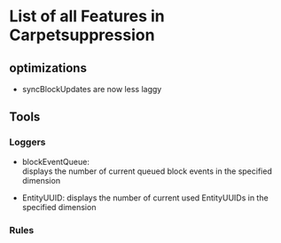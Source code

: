 # List of all Features in Carpetsuppression  

## optimizations  

- syncBlockUpdates are now less laggy  

## Tools

### Loggers

- blockEventQueue:  
displays the number of current queued block events in the specified dimension

- EntityUUID:
displays the number of current used EntityUUIDs in the specified dimension

### Rules
  